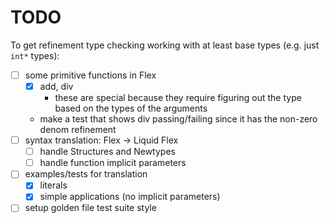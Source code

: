 # TODO


To get refinement type checking working with at least base types (e.g. just `int*` types):
- [ ] some primitive functions in Flex
    - [x] add, div
        - these are special because they require figuring out the type based on the types of the arguments
    - make a test that shows div passing/failing since it has the non-zero denom
      refinement
- [ ] syntax translation: Flex -> Liquid Flex
    - [ ] handle Structures and Newtypes
    - [ ] handle function implicit parameters
- [ ] examples/tests for translation
    - [x] literals
    - [x] simple applications (no implicit parameters)
- [ ] setup golden file test suite style